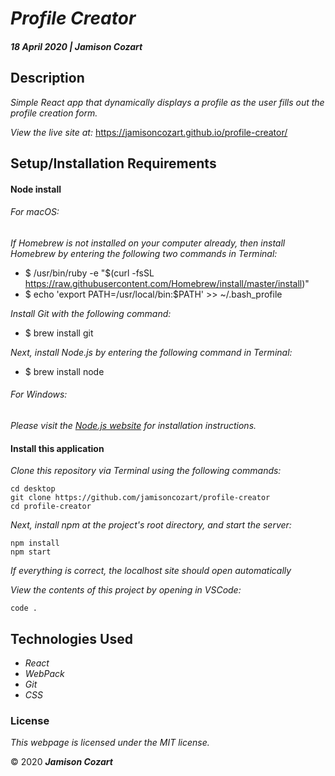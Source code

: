 # _Profile Creator_

#### _18 April 2020 | Jamison Cozart_

## Description

_Simple React app that dynamically displays a profile as the user fills out the profile creation form._

_View the live site at:_ https://jamisoncozart.github.io/profile-creator/

## Setup/Installation Requirements

#### Node install

###### For macOS:
_If Homebrew is not installed on your computer already, then install Homebrew by entering the following two commands in Terminal:_
* $ /usr/bin/ruby -e "$(curl -fsSL https://raw.githubusercontent.com/Homebrew/install/master/install)"
* $ echo 'export PATH=/usr/local/bin:$PATH' >> ~/.bash_profile

_Install Git with the following command:_
* $ brew install git

_Next, install Node.js by entering the following command in Terminal:_
* $ brew install node

###### For Windows:
_Please visit the [Node.js website](https://nodejs.org/en/download/) for installation instructions._

#### Install this application

_Clone this repository via Terminal using the following commands:_
```
cd desktop
git clone https://github.com/jamisoncozart/profile-creator
cd profile-creator
```

_Next, install npm at the project's root directory, and start the server:_
```
npm install
npm start
```

_If everything is correct, the localhost site should open automatically_

_View the contents of this project by opening in VSCode:_
```
code .
```

## Technologies Used

* _React_
* _WebPack_
* _Git_
* _CSS_

### License

*This webpage is licensed under the MIT license.*

&copy; 2020 **_Jamison Cozart_**